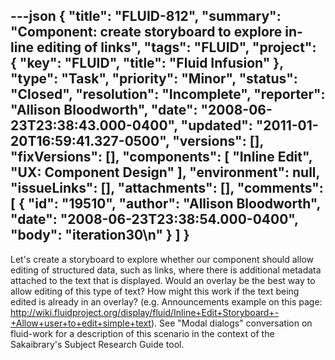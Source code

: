 ---json
{
  "title": "FLUID-812",
  "summary": "Component: create storyboard to explore in-line editing of links",
  "tags": "FLUID",
  "project": {
    "key": "FLUID",
    "title": "Fluid Infusion"
  },
  "type": "Task",
  "priority": "Minor",
  "status": "Closed",
  "resolution": "Incomplete",
  "reporter": "Allison Bloodworth",
  "date": "2008-06-23T23:38:43.000-0400",
  "updated": "2011-01-20T16:59:41.327-0500",
  "versions": [],
  "fixVersions": [],
  "components": [
    "Inline Edit",
    "UX: Component Design"
  ],
  "environment": null,
  "issueLinks": [],
  "attachments": [],
  "comments": [
    {
      "id": "19510",
      "author": "Allison Bloodworth",
      "date": "2008-06-23T23:38:54.000-0400",
      "body": "iteration30\n"
    }
  ]
}
---
Let's create a storyboard to explore whether our component should allow editing of structured data, such as links, where there is additional metadata attached to the text that is displayed. Would an overlay be the best way to allow editing of this type of text? How might this work if the text being edited is already in an overlay? (e.g. Announcements example on this page: <http://wiki.fluidproject.org/display/fluid/Inline+Edit+Storyboard+-+Allow+user+to+edit+simple+text>). See "Modal dialogs" conversation on fluid-work for a description of this scenario in the context of the Sakaibrary's Subject Research Guide tool.

        
